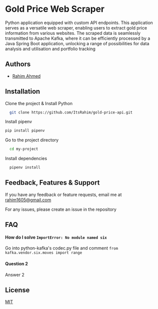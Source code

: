 
# Gold Price Web Scraper

Python application equipped with custom API endpoints. This application serves as a versatile web scraper, enabling users to extract gold price information from various websites. The scraped data is seamlessly transmitted to Apache Kafka, where it can be efficiently processed by a Java Spring Boot application, unlocking a range of possibilities for data analysis and utilisation and portfolio tracking


## Authors

- [Rahim Ahmed](https://www.github.com/ItsRahim)


## Installation

Clone the project & Install Python

```bash
  git clone https://github.com/ItsRahim/gold-price-api.git
```

Install pipenv
```bash
pip install pipenv
```

Go to the project directory

```bash
  cd my-project
```

Install dependencies

```bash
  pipenv install
```

## Feedback, Features & Support

If you have any feedback or feature requests, email me at rahim1605@gmail.com

For any issues, please create an issue in the repository


## FAQ

#### How do I solve ```ImportError: No module named six ```

Go into python-kafka's codec.py file and comment ```from kafka.vendor.six.moves import range ```

#### Question 2

Answer 2


## License

[MIT](https://choosealicense.com/licenses/mit/)

